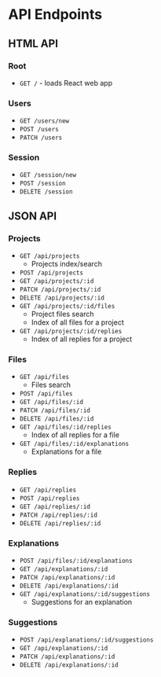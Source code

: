 # API Endpoints

## HTML API

### Root

- `GET /` - loads React web app

### Users

- `GET /users/new`
- `POST /users`
- `PATCH /users`

### Session

- `GET /session/new`
- `POST /session`
- `DELETE /session`

## JSON API

### Projects

- `GET /api/projects`
  - Projects index/search
- `POST /api/projects`
- `GET /api/projects/:id`
- `PATCH /api/projects/:id`
- `DELETE /api/projects/:id`
- `GET /api/projects/:id/files`
  - Project files search
  - Index of all files for a project
- `GET /api/projects/:id/replies`
  - Index of all replies for a project

### Files

- `GET /api/files`
  - Files search
- `POST /api/files`
- `GET /api/files/:id`
- `PATCH /api/files/:id`
- `DELETE /api/files/:id`
- `GET /api/files/:id/replies`
  - Index of all replies for a file
- `GET /api/files/:id/explanations`
  - Explanations for a file

### Replies

- `GET /api/replies`
- `POST /api/replies`
- `GET /api/replies/:id`
- `PATCH /api/replies/:id`
- `DELETE /api/replies/:id`

### Explanations

- `POST /api/files/:id/explanations`
- `GET /api/explanations/:id`
- `PATCH /api/explanations/:id`
- `DELETE /api/explanations/:id`
- `GET /api/explanations/:id/suggestions`
  - Suggestions for an explanation

### Suggestions

- `POST /api/explanations/:id/suggestions`
- `GET /api/explanations/:id`
- `PATCH /api/explanations/:id`
- `DELETE /api/explanations/:id`

